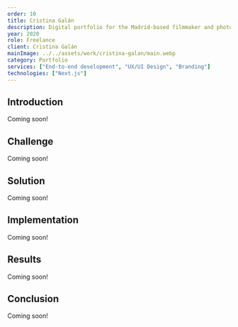 ```yaml
---
order: 10
title: Cristina Galán
description: Digital portfolio for the Madrid-based filmmaker and photographer Cristina Galán.
year: 2020
role: Freelance
client: Cristina Galán
mainImage: ../../assets/work/cristina-galan/main.webp
category: Portfolio
services: ["End-to-end development", "UX/UI Design", "Branding"]
technologies: ["Next.js"]
---
```


## Introduction

Coming soon!

## Challenge

Coming soon!

## Solution

Coming soon!

## Implementation

Coming soon!

## Results

Coming soon!

## Conclusion

Coming soon!
